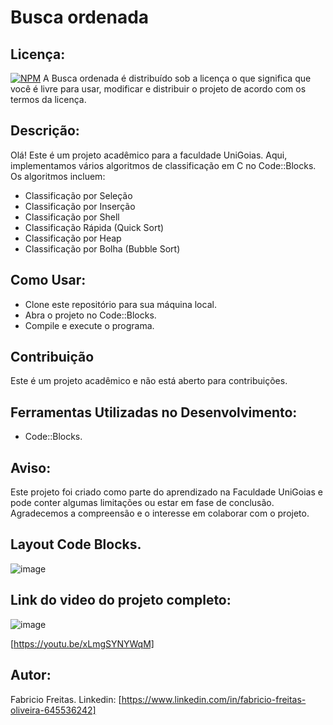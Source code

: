 # Busca ordenada

## Licença:
[![NPM](https://img.shields.io/npm/l/react)]([https://github.com/neliocursos/exemplo-readme/blob/main/LICENSE](https://github.com/fabriciofreitasad/busca-ordenadas-rabalho-academico/blob/26047f98a6c459305fae92262289f2de1cf772f9/LICENSE)) 
 A Busca ordenada é distribuído sob a licença
o que significa que você é livre para usar, modificar e distribuir o projeto de acordo com os termos da licença.

## Descrição:
Olá! Este é um projeto acadêmico para a faculdade UniGoias. Aqui, implementamos vários algoritmos de classificação em C no Code::Blocks. Os algoritmos incluem:

* Classificação por Seleção
* Classificação por Inserção
* Classificação por Shell
* Classificação Rápida (Quick Sort)
* Classificação por Heap
* Classificação por Bolha (Bubble Sort)

## Como Usar:
* Clone este repositório para sua máquina local.
* Abra o projeto no Code::Blocks.
* Compile e execute o programa.

## Contribuição
Este é um projeto acadêmico e não está aberto para contribuições.

## Ferramentas Utilizadas no Desenvolvimento:
* Code::Blocks.

## Aviso:
Este projeto foi criado como parte do aprendizado na Faculdade UniGoias e pode conter algumas limitações ou estar em fase de conclusão. Agradecemos a compreensão e o interesse em colaborar com o projeto.

## Layout Code Blocks.

![image](https://github.com/fabriciofreitasad/busca-ordenadas-rabalho-academico/assets/111000422/ea724ecf-8f0e-4157-a201-015191e43d10)

## Link do video do projeto completo:

![image](https://github.com/fabriciofreitasad/busca-ordenadas-rabalho-academico/assets/111000422/739aab52-1aa4-4dd2-a88b-efe52b2fdc6d)

[https://youtu.be/xLmgSYNYWqM]

## Autor:
Fabricio Freitas.
Linkedin:
[https://www.linkedin.com/in/fabricio-freitas-oliveira-645536242]


